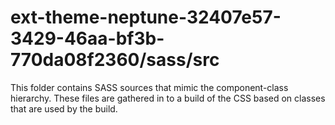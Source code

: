 # ext-theme-neptune-32407e57-3429-46aa-bf3b-770da08f2360/sass/src

This folder contains SASS sources that mimic the component-class hierarchy. These files
are gathered in to a build of the CSS based on classes that are used by the build.

